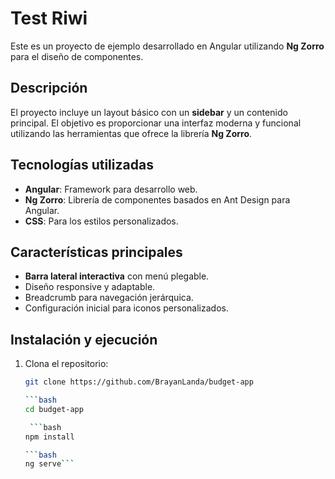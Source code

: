 # Test Riwi

Este es un proyecto de ejemplo desarrollado en Angular utilizando **Ng Zorro** para el diseño de componentes.

## Descripción

El proyecto incluye un layout básico con un **sidebar** y un contenido principal. El objetivo es proporcionar una interfaz moderna y funcional utilizando las herramientas que ofrece la librería **Ng Zorro**.

## Tecnologías utilizadas

- **Angular**: Framework para desarrollo web.
- **Ng Zorro**: Librería de componentes basados en Ant Design para Angular.
- **CSS**: Para los estilos personalizados.

## Características principales

- **Barra lateral interactiva** con menú plegable.
- Diseño responsive y adaptable.
- Breadcrumb para navegación jerárquica.
- Configuración inicial para iconos personalizados.

## Instalación y ejecución

1. Clona el repositorio:

   ```bash
   git clone https://github.com/BrayanLanda/budget-app

   ```bash
   cd budget-app

    ```bash
   npm install

   ```bash
   ng serve```

